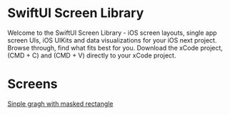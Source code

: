 # SwiftUI Screen Library
Welcome to the SwiftUI Screen Library - iOS screen layouts, single app screen UIs, iOS UIKits and data visualizations for your iOS next project. Browse through, find what fits best for you. Download the xCode project, (CMD + C) and (CMD + V) directly to your xCode project. 

<h1>Screens</h1>

<a href="https://github.com/amosgyamfi/swiftui-screen-library/blob/master/yahoo_weather_sun_and_moon.gif">Sinple gragh with masked rectangle</a>
